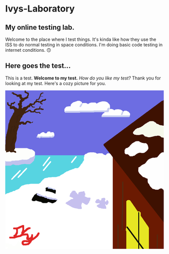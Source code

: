 # Ivys-Laboratory 

## My online testing lab.
Welcome to the place where I test things. 
It's kinda like how they use the ISS to do normal testing in space conditions.
I'm doing basic code testing in internet conditions. :upside_down_face:

## Here goes the test...
This is a test. 
__Welcome to my test.__
_How do you like my test?_
Thank you for looking at my test. 
Here's a cozy picture for you.

<img src="./sno.png"/>
